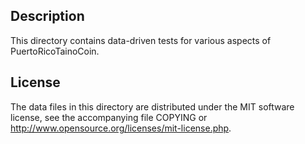 Description
------------

This directory contains data-driven tests for various aspects of PuertoRicoTainoCoin.

License
--------

The data files in this directory are distributed under the MIT software
license, see the accompanying file COPYING or
http://www.opensource.org/licenses/mit-license.php.

